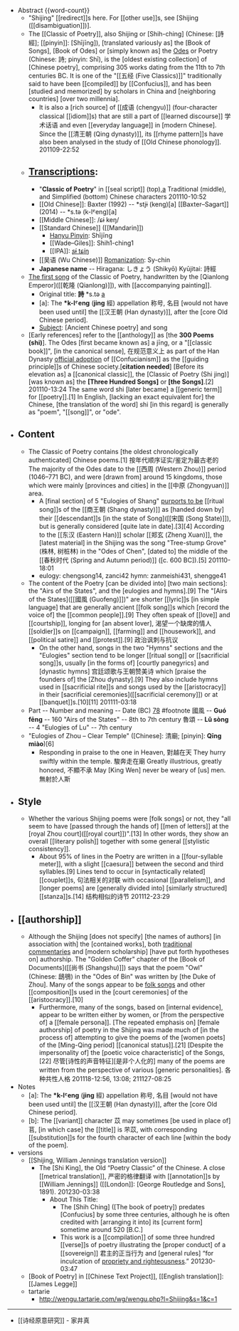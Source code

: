 - Abstract {{word-count}}
    - "Shijing" [[redirect]]s here. For [[other use]]s, see [Shijing ([[disambiguation]])].
    - The [[Classic of Poetry]], also Shijing or [Shih-ching] (Chinese: [詩經]; [[pinyin]]: [Shījīng]), [translated variously as] the [Book of Songs], [Book of Odes] or [simply known as] the [Odes]([[ode]]) or Poetry (Chinese: 詩; pinyin: Shī), is the [oldest existing collection] of [Chinese poetry], comprising 305 works dating from the 11th to 7th centuries BC. It is one of the "[[五经 (Five Classics)]]" traditionally said to have been [[compiled]] by [[Confucius]], and has been [studied and memorized] by scholars in China and [neighboring countries] [over two millennia]. 
        - It is also a [rich source] of [[成语 (chengyu)]] (four-character classical [[idiom]]s) that are still a part of [[learned discourse]] 学术话语 and even [[everyday language]] in [modern Chinese]. Since the [[清王朝 (Qing dynasty)]], its [[rhyme pattern]]s have also been analysed in the study of [[Old Chinese phonology]].
201109-22:52
    - ## [Transcriptions]([[transcription]]): 
        - "__Classic of Poetry__" in [[seal script]] (top),[a](https://en.wikipedia.org/wiki/Classic_of_Poetry#cite_note-appellation-1) Traditional (middle), and Simplified (bottom) Chinese characters
201110-10:52 
        - [[Old Chinese]]: Baxter (1992) -- *stjɨ (keng)[a]
[[Baxter–Sagart]] (2014) -- *s.tə (k-lˤeng)[a]
        - [[Middle Chinese]]: /ɕɨ keŋ/
        - [[Standard Chinese]] ([[Mandarin]])
            - [Hanyu Pinyin]([[pinyin]]): Shījīng
            - [[Wade–Giles]]: Shih1-ching1
            - [[IPA]]: [ʂɨ́ tɕíŋ](https://en.wikipedia.org/wiki/Help:IPA/Mandarin)
        - [[吴语 (Wu Chinese)]] [Romanization]([[romanization]]): Sy-chin
        - **Japanese name** -- Hiragana: しきょう (Shikyō)
Kyūjitai: 詩經
    - [The first song](https://en.wikipedia.org/wiki/File:Shi_Jing.jpg) of the Classic of Poetry, handwritten by the [Qianlong Emperor]([[乾隆 (Qianlong)]]), with [[accompanying painting]].
        - Original title: __詩__ *s.tə [a](https://en.wikipedia.org/wiki/Classic_of_Poetry#cite_note-appellation-1)
        - [a]: The __*k-lˤeng__ (__jing__ 經) appellation 称号, 名目 [would not have been used until] the [[汉王朝 (Han dynasty)]], after the [core Old Chinese period].
        - [Subject]([[subject]]): [Ancient Chinese poetry] and song
    - [Early references] refer to the [[anthology]] as [the __300 Poems (shi)__]. The Odes [first became known as] a jīng, or a "[[classic book]]", [in the canonical sense], 在规范意义上 as part of the Han Dynasty [official adoption]([[adoption]]) of [[Confucianism]] as the [[guiding principle]]s of Chinese society.[__citation needed__] [Before its elevation as] a [[canonical classic]], the [Classic of Poetry (Shi jing)] [was known as] the __[Three Hundred Songs]__ or __[the Songs]__.[2]
201110-13:24 
        The same word shi [later became] a [[generic term]] for [[poetry]].[1] In English, [lacking an exact equivalent for] the Chinese, [the translation of the word] shi [in this regard] is generally as "poem", "[[song]]", or "ode". 
- ## Content 
    - The Classic of Poetry contains [the oldest chronologically authenticated] Chinese poems.[1] 按年代顺序证实/鉴定为最古老的 The majority of the Odes date to the [[西周 (Western Zhou)]] period (1046–771 BC), and were [drawn from] around 15 kingdoms, those which were mainly [provinces and cities] in the [[中原 (Zhongyuan)]] area. 
        - A [final section] of 5 "Eulogies of Shang" [purports to be](((B3hzqWB68))) [[ritual song]]s of the [[商王朝 (Shang dynasty)]] as [handed down by] their [[descendant]]s [in the state of Song]([[宋国 (Song State)]]), but is generally considered [quite late in date].[3][4] According to the [[东汉 (Eastern Han)]] scholar [[郑玄 (Zheng Xuan)]], the [latest material] in the Shijing was the song "Tree-stump Grove" (株林, 树桩林) in the "Odes of Chen", [dated to] the middle of the [[春秋时代 (Spring and Autumn period)]] ([c. 600 BC]).[5]
201110-18:01 
        - eulogy: chengsong14, zanci42
hymn: zanmeishi431, shengge41
    - The content of the Poetry [can be divided into] [two main sections]: the "Airs of the States", and the [eulogies and hymns].[9] The "[Airs of the States]([[國風 (Guofeng)]])" are shorter [[lyric]]s [in simple language] that are generally ancient [[folk song]]s which [record the voice of] the [[common people]].[9] They often speak of [[love]] and [[courtship]], longing for [an absent lover], 渴望一个缺席的情人 [[soldier]]s on [[campaign]], [[farming]] and [[housework]], and [[political satire]] and [[protest]].[9] 政治讽刺与抗议 
        - On the other hand, songs in the two "Hymns" sections and the "Eulogies" section tend to be longer [[ritual song]] or [[sacrificial song]]s, usually [in the forms of] [courtly panegyrics] and [dynastic hymns] 宫廷颂歌与王朝赞美诗 which [praise the founders of] the [Zhou dynasty].[9] They also include hymns used in [[sacrificial rite]]s and songs used by the [[aristocracy]] in their [sacrificial ceremonies]([[sacrificial ceremony]]) or at [[banquet]]s.[10][11]
201111-03:18 
    - Part -- Number and meaning -- Date (BC) [7](https://en.wikipedia.org/wiki/Classic_of_Poetry#cite_note-FOOTNOTEDobson1964323-8)[8](https://en.wikipedia.org/wiki/Classic_of_Poetry#cite_note-FOOTNOTEBaxter1992355%E2%80%93356-9) #footnote 
國風 -- __Guó fēng__ -- 160 "Airs of the States" -- 8th to 7th century
魯頌 -- __Lǔ sòng__ -- 4 "Eulogies of Lu" -- 7th century
    - "Eulogies of Zhou – Clear Temple" ([Chinese]: 清廟; [pinyin]: __Qīng miào__)[6]
        - Responding in praise to the one in Heaven,             對越在天
They hurry swiftly within the temple.                         駿奔走在廟
Greatly illustrious, greatly honored,                          不顯不承
May [King Wen] never be weary of [us] men.           無射於人斯
- ## Style
    - Whether the various Shijing poems were [folk songs] or not, they "all seem to have [passed through the hands of] [[men of letters]] at the [royal Zhou court]([[royal court]])".[13] In other words, they show an overall [[literary polish]] together with some general [[stylistic consistency]]. 
        - About 95% of lines in the Poetry are written in a [[four-syllable meter]], with a slight [[caesura]] between the second and third syllables.[9] Lines tend to occur in [syntactically related] [[couplet]]s, 句法相关的对联 with occasional [[parallelism]], and [longer poems] are [generally divided into] [similarly structured] [[stanza]]s.[14] 结构相似的诗节
201112-23:29
- ## [[authorship]]
    - Although the Shijing [does not specify] [the names of authors] [in association with] the [contained works], both [traditional commentaries]([[commentary]]) and [modern scholarship] [have put forth hypotheses on] authorship. The "Golden Coffer" chapter of the [Book of Documents]([[尚书 (Shangshu)]]) says that the poem "Owl" (Chinese: 鴟鴞) in the "Odes of Bin" was written by [the Duke of Zhou]. Many of the songs appear to be [folk songs](((TIr3rt9R8))) and other [[composition]]s used in the [court ceremonies] of the [[aristocracy]].[10] 
        - Furthermore, many of the songs, based on [internal evidence], appear to be written either by women, or [from the perspective of] a [[female persona]]. [The repeated emphasis on] [female authorship] of poetry in the Shijing was made much of [in the process of] attempting to give the poems of the [women poets] of the [Ming-Qing period] [[canonical status]].[21] [Despite the impersonality of] the [poetic voice characteristic] of the Songs,[22] 尽管[诗性的声音特征][是非个人化的] many of the poems are written from the perspective of various [generic personalities]. 各种共性人格
201118-12:56, 13:08; 211127-08:25
- Notes
    - [a]: The __*k-lˤeng__ (__jing__ 經) appellation 称号, 名目 [would not have been used until] the [[汉王朝 (Han dynasty)]], after the [core Old Chinese period].
    - [b]: The [[variant]] character 苡 may sometimes [be used in place of] 苢, [in which case] the [[title]] is 芣苡, with corresponding [[substitution]]s for the fourth character of each line [within the body of the poem].
- versions
    - [[Shijing, William Jennings translation version]]
        - The [Shi King], the Old “Poetry Classic” of the Chinese. A close [[metrical translation]], 严密的格律翻译 with [[annotation]]s by [[William Jennings]] ([[London]]: [George Routledge and Sons], 1891).
201230-03:38
            - About This Title:
                - The [Shih Ching] ([The book of poetry]) predates [Confucius] by some three centuries, although he is often credited with [arranging it into] its [current form] sometime around 520 [B.C.] 
                - This work is a [[compilation]] of some three hundred [[verse]]s of poetry illustrating the [proper conduct] of a [[sovereign]] 君主的正当行为 and [general rules] “for inculcation of [propriety and righteousness](((UJWUt79M0))).” 
201230-03:47
    - [Book of Poetry] in [[Chinese Text Project]], [[English translation]]: [[James Legge]]
    - tartarie
        - http://wengu.tartarie.com/wg/wengu.php?l=Shijing&s=1&c=1
- ---
- [[诗经原意研究]] - 家井真
